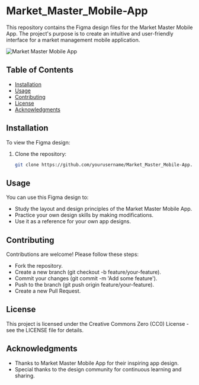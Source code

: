 # Market_Master_Mobile-App

This repository contains the Figma design files for the Market Master Mobile App. The project's purpose is to create an intuitive and user-friendly interface for a market management mobile application.

![Market Master Mobile App]( Market_Master_Mobile-App/readmeimg.png)

## Table of Contents

- [Installation](#installation)
- [Usage](#usage)
- [Contributing](#contributing)
- [License](#license)
- [Acknowledgments](#acknowledgments)

## Installation

To view the Figma design:

1. Clone the repository:
   ```bash
   git clone https://github.com/yourusername/Market_Master_Mobile-App.git

## Usage

You can use this Figma design to:
   - Study the layout and design principles of the Market Master Mobile App.
   - Practice your own design skills by making modifications.
   - Use it as a reference for your own app designs.
     
## Contributing

Contributions are welcome! Please follow these steps:
   - Fork the repository.
   - Create a new branch (git checkout -b feature/your-feature).
   - Commit your changes (git commit -m 'Add some feature').
   - Push to the branch (git push origin feature/your-feature).
   - Create a new Pull Request.

## License

This project is licensed under the Creative Commons Zero (CC0) License - see the LICENSE file for details.

## Acknowledgments

   - Thanks to Market Master Mobile App for their inspiring app design.
   - Special thanks to the design community for continuous learning and sharing.
